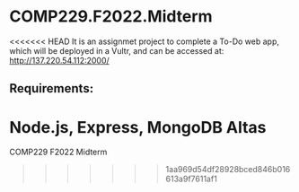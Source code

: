# COMP229.F2022.Midterm
<<<<<<< HEAD
It is an assignmet project to complete a To-Do web app, which will be deployed in a Vultr, and can be accessed at: http://137.220.54.112:2000/

## Requirements: 

Node.js, Express, MongoDB Altas
=======
 COMP229 F2022 Midterm
>>>>>>> 1aa969d54df28928bced846b016613a9f7611af1
